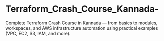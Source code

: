 # Terraform_Crash_Course_Kannada-
Complete Terraform Crash Course in Kannada — from basics to modules, workspaces, and AWS infrastructure automation using practical examples (VPC, EC2, S3, IAM, and more).
